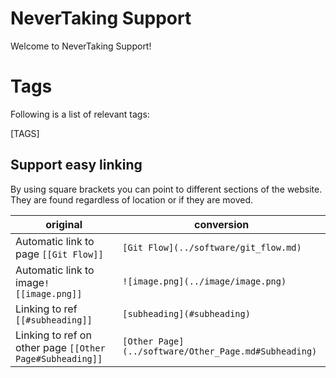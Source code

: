# NeverTaking Support
Welcome to NeverTaking Support!


# Tags

Following is a list of relevant tags:

[TAGS]

## Support easy linking
By using square brackets you can point to different sections of the website. They are found regardless of location or if they are moved.

| original                  | conversion                             |
| ----------------------- | ----------------------------------- |
| Automatic link to page `[[Git Flow]]`            | `[Git Flow](../software/git_flow.md)` |
| Automatic link to image`![[image.png]]`           | `![image.png](../image/image.png)`      |
| Linking to ref `[[#subheading]]` | `[subheading](#subheading)`|
| Linking to ref on other page `[[Other Page#Subheading]]`     |  `[Other Page](../software/Other_Page.md#Subheading)` |


